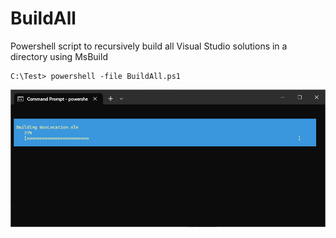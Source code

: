 ﻿# BuildAll
Powershell script to recursively build all Visual Studio solutions in a directory using MsBuild
```
C:\Test> powershell -file BuildAll.ps1
```
![BuildAll](image.png)
